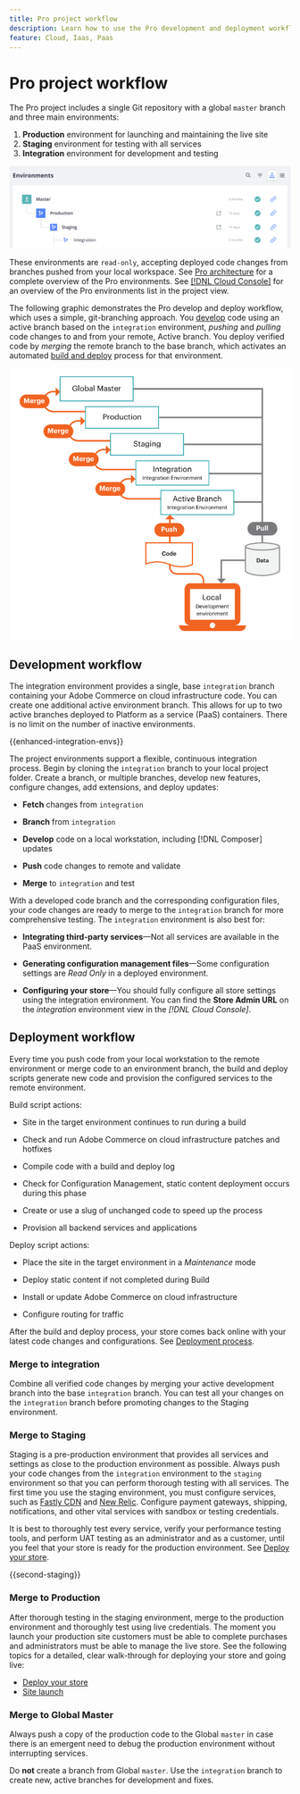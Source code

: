 ```yaml
---
title: Pro project workflow
description: Learn how to use the Pro development and deployment workflows.
feature: Cloud, Iaas, Paas
---
```

# Pro project workflow

The Pro project includes a single Git repository with a global `master` branch and three main environments:

1. **Production** environment for launching and maintaining the live site
1. **Staging** environment for testing with all services
1. **Integration** environment for development and testing

![Pro environment list](../../assets/pro-environments.png)

These environments are `read-only`, accepting deployed code changes from branches pushed from your local workspace. See [Pro architecture](pro-architecture.md) for a complete overview of the Pro environments. See [[!DNL Cloud Console]](../project/overview.md#cloud-console) for an overview of the Pro environments list in the project view.

The following graphic demonstrates the Pro develop and deploy workflow, which uses a simple, git-branching approach. You [develop](#development-workflow) code using an active branch based on the `integration` environment, _pushing_ and _pulling_ code changes to and from your remote, Active branch. You deploy verified code by _merging_ the remote branch to the base branch, which activates an automated [build and deploy](#deployment-workflow) process for that environment.

![High-level view of Pro architecture development workflow](../../assets/pro-dev-workflow.png)

## Development workflow

The integration environment provides a single, base `integration` branch containing your Adobe Commerce on cloud infrastructure code. You can create one additional active environment branch. This allows for up to two active branches deployed to Platform as a service (PaaS) containers. There is no limit on the number of inactive environments.

{{enhanced-integration-envs}}

The project environments support a flexible, continuous integration process. Begin by cloning the `integration` branch to your local project folder. Create a branch, or multiple branches, develop new features, configure changes, add extensions, and deploy updates:

-  **Fetch** changes from `integration`

-  **Branch** from `integration`

-  **Develop** code on a local workstation, including [!DNL Composer] updates

-  **Push** code changes to remote and validate

-  **Merge** to `integration` and test

With a developed code branch and the corresponding configuration files, your code changes are ready to merge to the `integration` branch for more comprehensive testing. The `integration` environment is also best for:

-  **Integrating third-party services**—Not all services are available in the PaaS environment.

-  **Generating configuration management files**—Some configuration settings are _Read Only_ in a deployed environment.

-  **Configuring your store**—You should fully configure all store settings using the integration environment. You can find the **Store Admin URL** on the _integration_ environment view in the _[!DNL Cloud Console]_.

## Deployment workflow

Every time you push code from your local workstation to the remote environment or merge code to an environment branch, the build and deploy scripts generate new code and provision the configured services to the remote environment.

Build script actions:

-  Site in the target environment continues to run during a build

-  Check and run Adobe Commerce on cloud infrastructure patches and hotfixes

-  Compile code with a build and deploy log

-  Check for Configuration Management, static content deployment occurs during this phase

-  Create or use a slug of unchanged code to speed up the process

-  Provision all backend services and applications

Deploy script actions:

-  Place the site in the target environment in a _Maintenance_ mode

-  Deploy static content if not completed during Build

-  Install or update Adobe Commerce on cloud infrastructure

-  Configure routing for traffic

After the build and deploy process, your store comes back online with your latest code changes and configurations. See [Deployment process](../deploy/process.md).

### Merge to integration

Combine all verified code changes by merging your active development branch into the base `integration` branch. You can test all your changes on the `integration` branch before promoting changes to the Staging environment.

### Merge to Staging

Staging is a pre-production environment that provides all services and settings as close to the production environment as possible. Always push your code changes from the `integration` environment to the `staging` environment so that you can perform thorough testing with all services. The first time you use the staging environment, you must configure services, such as [Fastly CDN](../cdn/fastly.md) and [New Relic](../monitor/new-relic-service.md). Configure payment gateways, shipping, notifications, and other vital services with sandbox or testing credentials.

It is best to thoroughly test every service, verify your performance testing tools, and perform UAT testing as an administrator and as a customer, until you feel that your store is ready for the production environment. See [Deploy your store](../deploy/staging-production.md).

{{second-staging}}

### Merge to Production

After thorough testing in the staging environment, merge to the production environment and thoroughly test using live credentials. The moment you launch your production site customers must be able to complete purchases and administrators must be able to manage the live store. See the following topics for a detailed, clear walk-through for deploying your store and going live:

-  [Deploy your store](../deploy/staging-production.md)
-  [Site launch](../launch/overview.md)

### Merge to Global Master

Always push a copy of the production code to the Global `master` in case there is an emergent need to debug the production environment without interrupting services.

Do **not** create a branch from Global `master`. Use the `integration` branch to create new, active branches for development and fixes.
